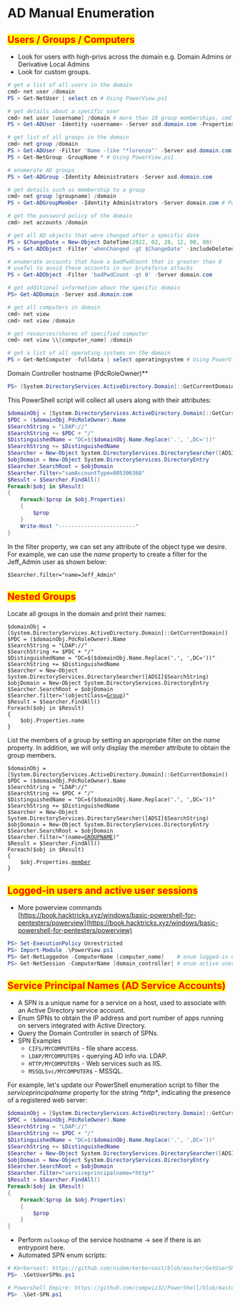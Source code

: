 # AD Manual Enumeration

## <mark style="color:red;">Users / Groups / Computers</mark>

* Look for users with high-privs across the domain e.g. Domain Admins or Derivative Local Admins
* Look for custom groups.

```powershell
# get a list of all users in the domain
cmd> net user /domain
PS > Get-NetUser | select cn # Using PowerView.ps1

# get details about a specific user 
cmd> net user [username] /domain # more than 10 group memberships, cmd will fail
PS > Get-ADUser -Identity <username> -Server asd.domain.com -Properties * # Powershell

# get list of all groups in the domain
cmd> net group /domain
PS > Get-ADUser -Filter 'Name -like "*lorenzo"' -Server asd.domain.com | Format-Table Name,SamAccountName -A
PS > Get-NetGroup -GroupName * # Using PowerView.ps1

# enumerate AD groups
PS > Get-ADGroup -Identity Administrators -Server asd.domain.com

# get details such as membership to a group
cmd> net group [groupname] /domain
PS > Get-ADGroupMember -Identity Administrators -Server domain.com # Powershell

# get the password policy of the domain
cmd> net accounts /domain

# get all AD objects that were changed after a specific date
PS > $ChangeDate = New-Object DateTime(2022, 02, 28, 12, 00, 00)
PS > Get-ADObject -Filter 'whenChanged -gt $ChangeDate' -includeDeletedObjects -Server asd.domain.com

# enumerate accounts that have a badPwdCount that is greater than 0
# useful to avoid these accounts in our bruteforce attacks
PS > Get-ADObject -Filter 'badPwdCount -gt 0' -Server domain.com

# get additional information about the specific domain
PS> Get-ADDomain -Server asd.domain.com

# get all computers in domain
cmd> net view
cmd> net view /domain

# get resources/shares of specified computer
cmd> net view \\[computer_name] /domain

# get a list of all operating systems on the domain 
PS > Get-NetComputer -fulldata | select operatingsystem # Using PowerView.ps1
```

Domain Controller hostname (PdcRoleOwner)\*\*

```powershell
PS> [System.DirectoryServices.ActiveDirectory.Domain]::GetCurrentDomain()
```

This PowerShell script will collect all users along with their attributes:

```powershell
$domainObj = [System.DirectoryServices.ActiveDirectory.Domain]::GetCurrentDomain()
$PDC = ($domainObj.PdcRoleOwner).Name
$SearchString = "LDAP://"
$SearchString += $PDC + "/"
$DistinguishedName = "DC=$($domainObj.Name.Replace('.', ',DC='))"
$SearchString += $DistinguishedName
$Searcher = New-Object System.DirectoryServices.DirectorySearcher([ADSI]$SearchString)
$objDomain = New-Object System.DirectoryServices.DirectoryEntry
$Searcher.SearchRoot = $objDomain
$Searcher.filter="samAccountType=805306368"
$Result = $Searcher.FindAll()
Foreach($obj in $Result)
{
    Foreach($prop in $obj.Properties)
    {
        $prop
    }
    Write-Host "------------------------"
}
```

In the filter property, we can set any attribute of the object type we desire. For example, we can use the _name_ property to create a filter for the Jeff\_Admin user as shown below:

```
$Searcher.filter="name=Jeff_Admin"
```

## <mark style="color:red;">Nested Groups</mark>

Locate all groups in the domain and print their names:

<pre class="language-powershell"><code class="lang-powershell">$domainObj = [System.DirectoryServices.ActiveDirectory.Domain]::GetCurrentDomain()
$PDC = ($domainObj.PdcRoleOwner).Name
$SearchString = "LDAP://"
$SearchString += $PDC + "/"
$DistinguishedName = "DC=$($domainObj.Name.Replace('.', ',DC='))"
$SearchString += $DistinguishedName
$Searcher = New-Object System.DirectoryServices.DirectorySearcher([ADSI]$SearchString)
$objDomain = New-Object System.DirectoryServices.DirectoryEntry
$Searcher.SearchRoot = $objDomain
$Searcher.filter="(objectClass=<a data-footnote-ref href="#user-content-fn-1">Group</a>)"
$Result = $Searcher.FindAll()
Foreach($obj in $Result)
{
    $obj.Properties.name
}
</code></pre>

List the members of a group by setting an appropriate filter on the _name_ property. In addition, we will only display the _member_ attribute to obtain the group members.

<pre class="language-powershell"><code class="lang-powershell">$domainObj = [System.DirectoryServices.ActiveDirectory.Domain]::GetCurrentDomain()
$PDC = ($domainObj.PdcRoleOwner).Name
$SearchString = "LDAP://"
$SearchString += $PDC + "/"
$DistinguishedName = "DC=$($domainObj.Name.Replace('.', ',DC='))"
$SearchString += $DistinguishedName
$Searcher = New-Object System.DirectoryServices.DirectorySearcher([ADSI]$SearchString)
$objDomain = New-Object System.DirectoryServices.DirectoryEntry
$Searcher.SearchRoot = $objDomain
$Searcher.filter="(name=<a data-footnote-ref href="#user-content-fn-2">GROUPNAME</a>)"
$Result = $Searcher.FindAll()
Foreach($obj in $Result)
{
    $obj.Properties.<a data-footnote-ref href="#user-content-fn-3">member</a>
}
</code></pre>

## <mark style="color:red;">Logged-in users and active user sessions</mark>

* More powerview commands [https://book.hacktricks.xyz/windows/basic-powershell-for-pentesters/powerview](https://book.hacktricks.xyz/windows/basic-powershell-for-pentesters/powerview)

```powershell
PS> Set-ExecutionPolicy Unrestricted
PS> Import-Module .\PowerView.ps1
PS> Get-NetLoggedon -ComputerName [computer_name]    # enum logged-in users
PS> Get-NetSession -ComputerName [domain_controller] # enum active user sessions
```

## <mark style="color:red;">Service Principal Names (AD Service Accounts)</mark>

* A SPN is a unique name for a service on a host, used to associate with an Active Directory service account.
* Enum SPNs to obtain the IP address and port number of apps running on servers integrated with Active Directory.
* Query the Domain Controller in search of SPNs.
* SPN Examples
  * `CIFS/MYCOMPUTER$` - file share access.
  * `LDAP/MYCOMPUTER$` - querying AD info via. LDAP.
  * `HTTP/MYCOMPUTER$` - Web services such as IIS.
  * `MSSQLSvc/MYCOMPUTER$` - MSSQL.

For example, let's update our PowerShell enumeration script to filter the _serviceprincipalname_ property for the string _\*http\*_, indicating the presence of a registered web server:

```powershell
$domainObj = [System.DirectoryServices.ActiveDirectory.Domain]::GetCurrentDomain()
$PDC = ($domainObj.PdcRoleOwner).Name
$SearchString = "LDAP://"
$SearchString += $PDC + "/"
$DistinguishedName = "DC=$($domainObj.Name.Replace('.', ',DC='))"
$SearchString += $DistinguishedName
$Searcher = New-Object System.DirectoryServices.DirectorySearcher([ADSI]$SearchString)
$objDomain = New-Object System.DirectoryServices.DirectoryEntry
$Searcher.SearchRoot = $objDomain
$Searcher.filter="serviceprincipalname=*http*"
$Result = $Searcher.FindAll()
Foreach($obj in $Result)
{
    Foreach($prop in $obj.Properties)
    {
        $prop
    }
}
```

* Perform `nslookup` of the service hostname -> see if there is an entrypoint here.
* Automated SPN enum scripts:

```powershell
# Kerberoast: https://github.com/nidem/kerberoast/blob/master/GetUserSPNs.ps1
PS> .\GetUserSPNs.ps1

# Powershell Empire: https://github.com/compwiz32/PowerShell/blob/master/Get-SPN.ps1
PS> .\Get-SPN.ps1
```

[^1]: 

[^2]: 

[^3]: 
